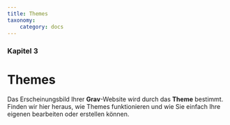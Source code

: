 ```yaml
---
title: Themes
taxonomy:
    category: docs
---
```


### Kapitel 3

# Themes

Das Erscheinungsbild Ihrer **Grav**-Website wird durch das **Theme** bestimmt.  Finden wir hier heraus, wie Themes funktionieren und wie Sie einfach Ihre eigenen bearbeiten oder erstellen können.
